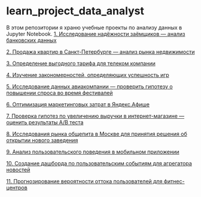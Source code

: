 # learn_project_data_analyst
В этом репозитории я храню учебные проекты по анализу данных в Jupyter Notebook.
[1. Исследование надёжности заёмщиков — анализ банковских данных](https://www.notion.so/1-2ef0f04634604788b70aae15b5b10bb4)

[2. Продажа квартир в Санкт-Петербурге — анализ рынка недвижимости](https://www.notion.so/2-50e3f9a4c4c140c08373b8cad76887ec)

[3. Определение выгодного тарифа для телеком компании](https://www.notion.so/3-10601009decd48018675bc3e526de2fe)

[4. Изучение закономерностей, определяющих успешность игр](https://www.notion.so/4-5f68b4d5ce22446daccb669227f68043)

[5. Исследование данных авиакомпании — проверить гипотезу о повышении
спроса во время фестивалей](https://www.notion.so/5-92601df5b0094e3bb9cfda604ecddebf)

[6. Оптимизация маркетинговых затрат в Яндекс.Афише](https://www.notion.so/6-05b95a3340db42d895fa5180fb0df067)

[7. Проверка гипотез по увеличению выручки в интернет-магазине —
оценить результаты A/B теста](https://www.notion.so/7-A-B-2d4468c5bb76439382ead1e5d46cdaf8)

[8. Исследования рынка общепита в Москве для принятия решения об
открытии нового заведения](https://www.notion.so/8-da51c6f232a545e78ffb0654d8a0e743)

[9. Анализ пользовательского поведения в мобильном приложении](https://www.notion.so/9-dad87e18a1ac4de2a68f507f58f56262)

[10. Создание дашборда по пользовательским событиям для агрегатора
новостей](https://www.notion.so/10-b7cbda92cf5b475baa08447af0622e99)

[11. Прогнозирование вероятности оттока пользователей для фитнес-центров](https://www.notion.so/11-73113d5ba98a444ca1618ce3d9466677)
